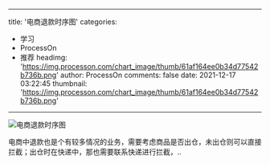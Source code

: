 
---
title: '电商退款时序图'
categories: 
 - 学习
 - ProcessOn
 - 推荐
headimg: 'https://img.processon.com/chart_image/thumb/61af164ee0b34d77542b736b.png'
author: ProcessOn
comments: false
date: 2021-12-17 03:22:45
thumbnail: 'https://img.processon.com/chart_image/thumb/61af164ee0b34d77542b736b.png'
---

<div>   
<img class="thumb" alt="电商退款时序图" src="https://img.processon.com/chart_image/thumb/61af164ee0b34d77542b736b.png" referrerpolicy="no-referrer">
<p>电商中退款也是个有较多情况的业务，需要考虑商品是否出仓，未出仓则可以直接拦截；出仓时在快递中，那也需要联系快递进行拦截，..</p>  
</div>
            